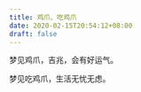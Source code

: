 ```yaml
---
title: 鸡爪、吃鸡爪
date: 2020-02-15T20:54:12+08:00
draft: false
---
```


梦见鸡爪，吉兆，会有好运气。<br>


梦见吃鸡爪，生活无忧无虑。<br>
